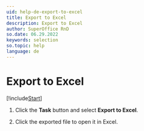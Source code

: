 ```yaml
---
uid: help-de-export-to-excel
title: Export to Excel
description: Export to Excel
author: SuperOffice RnD
so.date: 06.29.2022
keywords: selection
so.topic: help
language: de
---
```


# Export to Excel

[!include[Start](../includes/steps-start-task.md)]

1. Click the **Task** button and select **Export to Excel**.

1. Click the exported file to open it in Excel.

<!-- Referenced links -->

<!-- Referenced images -->

